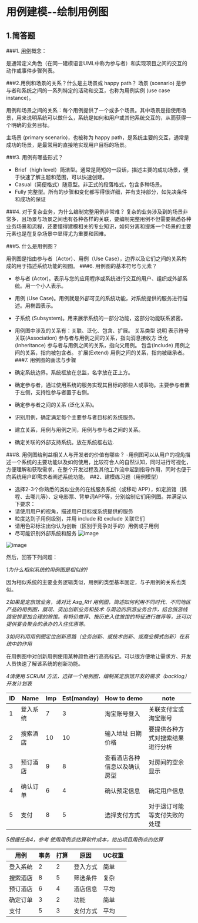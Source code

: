 ﻿﻿用例建模--绘制用例图
========

## 1.简答题

###1. [用例](https://en.wikipedia.org/wiki/Use_case)概念：

是通常定义角色（在同一建模语言UML中称为参与者）和实现项目之间的交互的动作或事件步骤列表。

###2.用例和场景的关系？什么是主场景或 happy path？
场景 (scenario) 是参与者和系统之间的一系列特定的活动和交互，也称为用例实例 (use case instance)。

用例和场景之间的关系：每个用例提供了一个或多个场景。其中场景是指使用场景，用来说明系统可以做什么，系统是如何和用户或其他系统交互的，从而获得一个明确的业务目标。

主场景 (primary scenario)，也被称为 happy path，是系统主要的交互，通常是成功的场景，是最常用的直接地实现用户目标的场景。

###3. 用例有哪些形式？

- Brief（high level）简洁型。通常是简短的一段话，描述主要的成功场景，便于快速了解主题和范围，可以快速创建。
- Casual（简便格式）随意型。非正式的段落格式，包含多种场景。
- Fully 完整型。所有的步骤和变化都写得很详细，并有支持部分，如先决条件和成功的保证

###4. 对于复杂业务，为什么编制完整用例非常难？
复杂的业务涉及到的场景非常多，且场景与场景之间也有各种各样的关联，要编制完整用例不但需要熟悉各种业务场景和流程，还要懂得建模相关的专业知识，如何分离和提炼一个场景的主要元素也是在复杂场景中显得尤为重要和困难。

###5. 什么是用例图？

用例图是指由参与者（Actor）、用例（Use Case），边界以及它们之间的关系构成的用于描述系统功能的视图。
###6. 用例图的基本符号与元素？
- 参与者 (Actor)。表示与您的应用程序或系统进行交互的用户、组织或外部系统。用一个小人表示。

- 用例 (Use Case)。用例就是外部可见的系统功能，对系统提供的服务进行描述。用椭圆表示。

- 子系统 (Subsystem)。用来展示系统的一部分功能，这部分功能联系紧密。

- 用例图中涉及的关系有：关联、泛化、包含、扩展。
 关系类型 说明 表示符号
 关联(Association)	参与者与用例之间的关系，指向消息接收方	
 泛化(Inheritance)	参与者与用例之间的关系，指向父用例。 
 包含(Include) 用例之间的关系，指向被包含者。 
 扩展(Extend) 用例之间的关系，指向被继承者。
###7. 用例图的画法与步骤
- 确定系统边界。系统框放在总监，名字放在正上方。

- 确定参与者，通过使用系统的服务实现其目标的那些人或事物。主要参与者置于左侧，支持性参与者置于右侧。

- 确定参与者之间的关系 (泛化关系)。

- 识别用例，确定满足每个主要参与者目标的系统服务。

- 建立关系，用例与用例之间，用例与参与者之间的关系。

- 确定关联的外部支持系统。放在系统框右边.

###8. 用例图给利益相关人与开发者的价值有哪些？
-用例图可以从用户的视角描述一个系统的主要功能以及如何使用，比较符合人的自然认知，同时进行可视化，方便理解和获取需求，在整个开发过程及其他工作流中起到指导作用，同时也便于向系统用户即需求者阐述系统功能。
##2、建模练习题（用例模型）
 - 选择2-3个你熟悉的类似业务的在线服务系统（或移动 APP），如定旅馆（携程、去哪儿等）、定电影票、背单词APP等，分别绘制它们用例图。并满足以下要求：
-  请使用用户的视角，描述用户目标或系统提供的服务
-  粒度达到子用例级别，并用 include 和 exclude 关联它们
-  请用色彩标注出你认为创新（区别于竞争对手的）用例或子用例
-  尽可能识别外部系统和服务
![image](https://img-blog.csdnimg.cn/20190412121629270.png?x-oss-process=image/watermark,type_ZmFuZ3poZW5naGVpdGk,shadow_10,text_aHR0cHM6Ly9ibG9nLmNzZG4ubmV0L2h1YW5nc2hr,size_16,color_FFFFFF,t_70)

![image](https://img-blog.csdn.net/20180513224408591)


然后，回答下列问题：

*1为什么相似系统的用例图是相似的?*

因为相似系统的主要业务逻辑类似，用例的类型基本固定，与子用例的关系也类似。

*2如果是定旅馆业务，请对比 Asg_RH 用例图，简述如何利用不同时代、不同地区产品的用例图，展现、突出创新业务和技术
与周边的旅游业务合作，结合旅游线路安排更加合理的旅馆。有特价推荐、按历史入住旅馆的特征进行推荐等，还可以提供宴会聚会的承办的入住优惠等。*

*3如何利用用例图定位创新思路（业务创新、或技术创新、或商业模式创新）在系统中的作用*

在用例图中对创新用例使用某种颜色进行高亮标记。可以很方便地让需求方、开发人员快速了解该系统的创新功能。

*4请使用 SCRUM 方法，选择一个用例图，编制某定旅馆开发的需求（backlog）开发计划表*

| ID | Name | Imp | Est(manday) | How to demo | note |
| -- | ------ | ----- | ------------- | ---------------- | -----|
| 1 | 登入系统 | 7 | 3 | 淘宝账号登入 | 关联支付宝或淘宝账号 |
| 2 | 搜索酒店 | 10 | 10 | 输入地址 日期 价格 | 要提供各种方式对搜索结果进行分析 |
| 3 | 预订酒店 | 9 | 8 | 查看酒店各种信息以及确认房型 | 对房间的空余显示 |
| 4 | 确认订单 | 6 | 4 | 确认预定信息 | 确定用户信息 |
| 5 | 支付 | 8 | 5 | 选择支付方式 | 对于退订可能等支付失败的处理 |

*5根据任务4，参考 使用用例点估算软件成本，给出项目用例点的估算*

| 用例 | 事务 | 打算 | 原因 | UC权重 |
|----- | ---- | --- | --- | ----- |
| 登入系统 | 2 | 2 | 登入方式 | 简单 |
| 搜索酒店 | 8 | 5 | 筛选条件 | 复杂 |
| 预订酒店 | 6 | 4 | 酒店信息 | 平均 |
| 确定订单 | 3 | 2| 功能 | 简单|
| 支付 | 5 | 3 | 支付方式 | 平均 |
